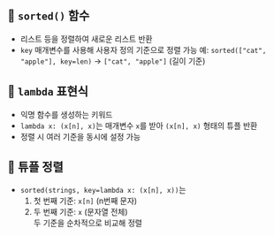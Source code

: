 ## 🔹 `sorted()` 함수
- 리스트 등을 정렬하여 새로운 리스트 반환
- `key` 매개변수를 사용해 사용자 정의 기준으로 정렬 가능
  예: `sorted(["cat", "apple"], key=len)` → `["cat", "apple"]` (길이 기준)

## 🔹 `lambda` 표현식
- 익명 함수를 생성하는 키워드
- `lambda x: (x[n], x)`는 매개변수 `x`를 받아 `(x[n], x)` 형태의 튜플 반환
- 정렬 시 여러 기준을 동시에 설정 가능

## 🔹 튜플 정렬
- `sorted(strings, key=lambda x: (x[n], x))`는  
  1. 첫 번째 기준: `x[n]` (n번째 문자)
  2. 두 번째 기준: `x` (문자열 전체)  
  두 기준을 순차적으로 비교해 정렬
